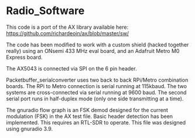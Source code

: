 # Radio_Software

This code is a port of the AX library available here:  https://github.com/richardeoin/ax/blob/master/sw/

The code has been modified to work with a custom shield (hacked together really) using an ONsemi 433 MHz eval board,
and an Adafruit Metro M0 Express board.

The AX5043 is connected via SPI on the 6 pin header.

Packetbuffer_serialconverter uses two back to back RPi/Metro combination boards.  The RPi to Metro connection is serial running at 115kbaud.  The two systems are cross-connected via serial running at 9600 baud.  The second serial port runs in half-duplex mode (only one side transmitting at a time).

The gnuradio flow graph is an FSK demod designed for the current modulation (FSK) in the AX test file.  Basic header detection has been implemented.
This requires an RTL-SDR to operate.  This file was designed using gnuradio 3.9.

